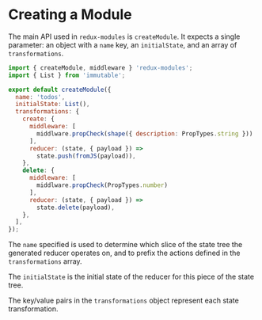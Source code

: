# Creating a Module

The main API used in `redux-modules` is `createModule`. It expects a single parameter: an object with a `name` key, an `initialState`, and an array of `transformations`.

```js
import { createModule, middleware } 'redux-modules';
import { List } from 'immutable';

export default createModule({
  name: 'todos',
  initialState: List(),
  transformations: {
    create: {
      middleware: [
        middlware.propCheck(shape({ description: PropTypes.string }))
      ],
      reducer: (state, { payload }) =>
        state.push(fromJS(payload)),
    },
    delete: {
      middleware: [
        middlware.propCheck(PropTypes.number)
      ],
      reducer: (state, { payload }) =>
        state.delete(payload),
    },
  ],
});
```

The `name` specified is used to determine which slice of the state tree the generated reducer operates on, and to prefix the actions defined in the `transformations` array.

The `initialState` is the initial state of the reducer for this piece of the state tree.

The key/value pairs in the `transformations` object represent each state transformation.
